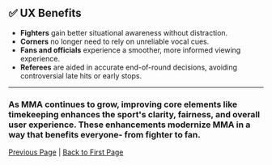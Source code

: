 ## ✅ UX Benefits

- **Fighters** gain better situational awareness without distraction.  
- **Corners** no longer need to rely on unreliable vocal cues.  
- **Fans and officials** experience a smoother, more informed viewing experience.  
- **Referees** are aided in accurate end-of-round decisions, avoiding controversial late hits or early stops.

---

###  As MMA continues to grow, improving core elements like timekeeping enhances the sport's clarity, fairness, and overall user experience. These enhancements modernize MMA in a way that benefits everyone- from fighter to fan.

[Previous Page](Benefits.md) | [Back to First Page](README.md)
